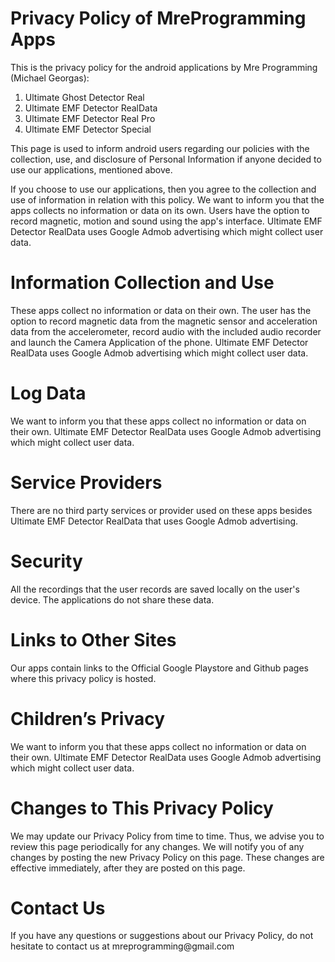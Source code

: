 <h1><B>Privacy Policy of MreProgramming Apps</B></h1>

This is the privacy policy for the android applications by Mre Programming (Michael Georgas): 
1) Ultimate Ghost Detector Real
2) Ultimate EMF Detector RealData
3) Ultimate EMF Detector Real Pro
4) Ultimate EMF Detector Special

This page is used to inform android users regarding our policies with the collection, use, and disclosure of Personal Information if anyone decided to use our applications, mentioned above.

If you choose to use our applications, then you agree to the collection and use of information in relation with this policy. We want to inform you that the apps collects no information or data on its own. Users have the option to record magnetic, motion and sound using the app's interface. Ultimate EMF Detector RealData uses Google Admob advertising which might collect user data.

<h1><B>Information Collection and Use</B></h1>

These apps collect no information or data on their own. The user has the option to record magnetic data from the magnetic sensor and acceleration data from the accelerometer, record audio with the included audio recorder and launch the Camera Application of the phone. Ultimate EMF Detector RealData uses Google Admob advertising which might collect user data.

<h1><B>Log Data</B></h1>

We want to inform you that these apps collect no information or data on their own. Ultimate EMF Detector RealData uses Google Admob advertising which might collect user data.

<h1><B>Service Providers</B></h1>

There are no third party services or provider used on these apps besides Ultimate EMF Detector RealData that uses Google Admob advertising.

<h1><B>Security</B></h1>

All the recordings that the user records are saved locally on the user's device. The applications do not share these data.

<h1><B>Links to Other Sites</B></h1>

Our apps contain links to the Official Google Playstore and Github pages where this privacy policy is hosted.

<h1><B>Children’s Privacy</B></h1>

We want to inform you that these apps collect no information or data on their own. Ultimate EMF Detector RealData uses Google Admob advertising which might collect user data.

<h1><B>Changes to This Privacy Policy</B></h1>

We may update our Privacy Policy from time to time. Thus, we advise you to review this page periodically for any changes. We will notify you of any changes by posting the new Privacy Policy on this page. These changes are effective immediately, after they are posted on this page.
<h1><B>Contact Us</B></h1>
If you have any questions or suggestions about our Privacy Policy, do not hesitate to contact us at mreprogramming@gmail.com
